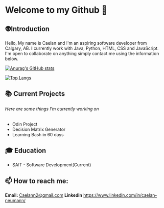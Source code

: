 
# Welcome to my Github 👋
## :alien:Introduction
Hello, My name is Caelan and I'm an aspiring software developer from Calgary, AB.
I currently work with Java, Python, HTML, CSS and JavaScript.
I'm open to collaborate on anything simply contact me using the information below.

[![Anurag's GitHub stats](https://github-readme-stats.vercel.app/api?username=CaelanX)](https://github.com/anuraghazra/github-readme-stats)

[![Top Langs](https://github-readme-stats.vercel.app/api/top-langs/?username=CaelanX)](https://github.com/anuraghazra/github-readme-stats)
## :books: Current Projects
###### Here are some things I'm currently working on
* Odin Project
* Decision Matrix Generator
* Learning Bash in 60 days
## :mortar_board: Education
* SAIT -  Software Development(Current)

## 📫 How to reach me:
**Email:** Caelann2@gmail.com
**Linkedin** https://www.linkedin.com/in/caelan-neumann/


